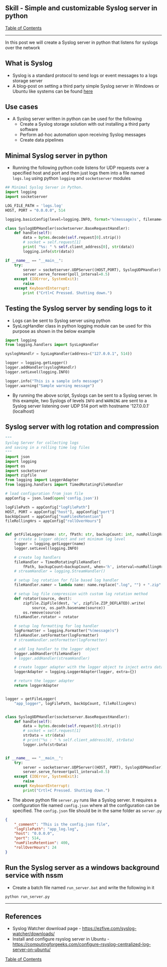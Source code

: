 ## Skill - Simple and customizable Syslog server in python

[Table of Contents](https://nagasudhir.blogspot.com/2020/04/taming-python-table-of-contents.html)

<hr>

In this post we will create a Syslog server in python that listens for syslogs over the network

## What is Syslog
* Syslog is a standard protocol to send logs or event messages to a logs storage server
* A blog-post on setting a third party simple Syslog server in Windows or Ubuntu like systems can be found [here](https://nagasudhir.blogspot.com/2023/01/simple-syslog-server-setup-in-windows.html) 

## Use cases
* A Syslog server written in python can be used for the following 
	* Create a Syslog storage solution with out installing a third party software 
	* Perform ad-hoc automation upon receiving Syslog messages
	* Create data pipelines

## Minimal Syslog server in python
* Running the following python code listens for UDP requests over a specified host and port and then just logs them into a file named `logs.log` using python `logging` and `socketserver` modules

```py
## Minimal Syslog Server in Python.
import logging
import socketserver

LOG_FILE_PATH = 'logs.log'
HOST, PORT = "0.0.0.0", 514

logging.basicConfig(level=logging.INFO, format='%(message)s', filename=LOG_FILE_PATH, filemode='a')

class SyslogUDPHandler(socketserver.BaseRequestHandler):
	def handle(self):
		data = bytes.decode(self.request[0].strip())
		# socket = self.request[1]
		print( "%s: " % self.client_address[0], str(data))
		logging.info(str(data))

if __name__ == "__main__":
	try:
		server = socketserver.UDPServer((HOST,PORT), SyslogUDPHandler)
		server.serve_forever(poll_interval=0.5)
	except (IOError, SystemExit):
		raise
	except KeyboardInterrupt:
		print ("Crtl+C Pressed. Shutting down.")

```

## Testing the Syslog server by sending logs to it
* Logs can be sent to Syslog server using python
* SysLogHandler class in python logging module can be used for this purpose as shown in the below example 

```py
import logging
from logging.handlers import SysLogHandler

sysloghHandlr = SysLogHandler(address=("127.0.0.1", 514))

logger = logging.getLogger()
logger.addHandler(sysloghHandlr)
logger.setLevel(logging.INFO)

logger.info("This is a sample info message")
logger.warning("Sample warning message")

```
* By running the above script, Syslogs can be sent to a Syslog server. In this example, two Syslogs of levels `INFO` and `WARNING` are sent to a Syslog server listening over UDP 514 port with hostname '127.0.0.1' (localhost)

## Syslog server with log rotation and compression
```py
"""
Syslog Server for collecting logs
and saving in a rolling time log files
"""
import json
import logging
import os
import socketserver
import zipfile
from logging import LoggerAdapter
from logging.handlers import TimedRotatingFileHandler

# load configuration from json file
appConfig = json.load(open('config.json'))

logFilePath = appConfig["logFilePath"]
HOST, PORT = appConfig["host"], appConfig["port"]
backUpCount = appConfig["numFilesRetention"]
fileRollingHrs = appConfig["rollOverHours"]


def getFileLogger(name: str, fPath: str, backupCount: int, numRollingHrs: int) -> LoggerAdapter:
    # create a logger object and set minimum log level
    logger = logging.getLogger(name)
    logger.setLevel(logging.INFO)

    # create log handlers
    fileHandler = TimedRotatingFileHandler(
        fPath, backupCount=backupCount, when='h', interval=numRollingHrs)
    # streamHandler = logging.StreamHandler()

    # setup log rotation for file based log handler
    fileHandler.namer = lambda name: name.replace(".log", "") + ".zip"

    # setup log file compression with custom log rotation method
    def rotator(source, dest):
        zipfile.ZipFile(dest, 'w', zipfile.ZIP_DEFLATED).write(
            source, os.path.basename(source))
        os.remove(source)
    fileHandler.rotator = rotator

    # setup log formatting for log handler
    logFormatter = logging.Formatter("%(message)s")
    fileHandler.setFormatter(logFormatter)
    # streamHandler.setFormatter(logFormatter)

    # add log handler to the logger object
    logger.addHandler(fileHandler)
    # logger.addHandler(streamHandler)

    # create logger adapter with the logger object to inject extra data if required
    loggerAdapter = logging.LoggerAdapter(logger, extra={})

    # return the logger adapter
    return loggerAdapter


logger = getFileLogger(
    "app_logger", logFilePath, backUpCount, fileRollingHrs)


class SyslogUDPHandler(socketserver.BaseRequestHandler):
    def handle(self):
        data = bytes.decode(self.request[0].strip())
        # socket = self.request[1]
        strData = str(data)
        # print("%s : " % self.client_address[0], strData)
        logger.info(strData)


if __name__ == "__main__":
    try:
        server = socketserver.UDPServer((HOST, PORT), SyslogUDPHandler)
        server.serve_forever(poll_interval=0.5)
    except (IOError, SystemExit):
        raise
    except KeyboardInterrupt:
        print("Crtl+C Pressed. Shutting down.")

```
* The above python file `server.py` runs like a Syslog server. It requires a configuration file named `config.json` where all the configuration can be specified. The `config.json` file should be in the same folder as `server.py`

```json
{
    "_comment": "This is the config.json file",
    "logFilePath": "app_log.log",
    "host": "0.0.0.0",
    "port": 514,
    "numFilesRetention": 400,
    "rollOverHours": 24
}
```

## Run the Syslog server as a windows background service with nssm
* Create a batch file named `run_server.bat` and write the following in it
```shell
python run_server.py
```

<hr/>

## References
* Syslog Watcher download page - https://ezfive.com/syslog-watcher/downloads/
* Install and configure rsyslog server in Ubuntu - https://computingforgeeks.com/configure-rsyslog-centralized-log-server-on-ubuntu/

[Table of Contents](https://nagasudhir.blogspot.com/2020/04/taming-python-table-of-contents.html)


<!--stackedit_data:
eyJoaXN0b3J5IjpbMjA0MDUxODU0MiwtMTYyNzI5ODQ1MiwtMT
YxODkwNTQ4MywtMzUwOTIzOTI4LDQ2OTI4NTE3LC0xODk2MDkz
NzMwLC0xMzU3MzQ4ODAzXX0=
-->